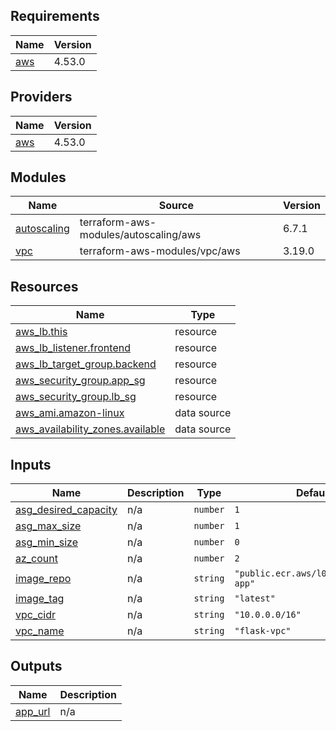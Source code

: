 <!-- BEGIN_TF_DOCS -->
## Requirements

| Name | Version |
|------|---------|
| <a name="requirement_aws"></a> [aws](#requirement\_aws) | 4.53.0 |

## Providers

| Name | Version |
|------|---------|
| <a name="provider_aws"></a> [aws](#provider\_aws) | 4.53.0 |

## Modules

| Name | Source | Version |
|------|--------|---------|
| <a name="module_autoscaling"></a> [autoscaling](#module\_autoscaling) | terraform-aws-modules/autoscaling/aws | 6.7.1 |
| <a name="module_vpc"></a> [vpc](#module\_vpc) | terraform-aws-modules/vpc/aws | 3.19.0 |

## Resources

| Name | Type |
|------|------|
| [aws_lb.this](https://registry.terraform.io/providers/hashicorp/aws/4.53.0/docs/resources/lb) | resource |
| [aws_lb_listener.frontend](https://registry.terraform.io/providers/hashicorp/aws/4.53.0/docs/resources/lb_listener) | resource |
| [aws_lb_target_group.backend](https://registry.terraform.io/providers/hashicorp/aws/4.53.0/docs/resources/lb_target_group) | resource |
| [aws_security_group.app_sg](https://registry.terraform.io/providers/hashicorp/aws/4.53.0/docs/resources/security_group) | resource |
| [aws_security_group.lb_sg](https://registry.terraform.io/providers/hashicorp/aws/4.53.0/docs/resources/security_group) | resource |
| [aws_ami.amazon-linux](https://registry.terraform.io/providers/hashicorp/aws/4.53.0/docs/data-sources/ami) | data source |
| [aws_availability_zones.available](https://registry.terraform.io/providers/hashicorp/aws/4.53.0/docs/data-sources/availability_zones) | data source |

## Inputs

| Name | Description | Type | Default | Required |
|------|-------------|------|---------|:--------:|
| <a name="input_asg_desired_capacity"></a> [asg\_desired\_capacity](#input\_asg\_desired\_capacity) | n/a | `number` | `1` | no |
| <a name="input_asg_max_size"></a> [asg\_max\_size](#input\_asg\_max\_size) | n/a | `number` | `1` | no |
| <a name="input_asg_min_size"></a> [asg\_min\_size](#input\_asg\_min\_size) | n/a | `number` | `0` | no |
| <a name="input_az_count"></a> [az\_count](#input\_az\_count) | n/a | `number` | `2` | no |
| <a name="input_image_repo"></a> [image\_repo](#input\_image\_repo) | n/a | `string` | `"public.ecr.aws/l0s8g3f4/flask-app"` | no |
| <a name="input_image_tag"></a> [image\_tag](#input\_image\_tag) | n/a | `string` | `"latest"` | no |
| <a name="input_vpc_cidr"></a> [vpc\_cidr](#input\_vpc\_cidr) | n/a | `string` | `"10.0.0.0/16"` | no |
| <a name="input_vpc_name"></a> [vpc\_name](#input\_vpc\_name) | n/a | `string` | `"flask-vpc"` | no |

## Outputs

| Name | Description |
|------|-------------|
| <a name="output_app_url"></a> [app\_url](#output\_app\_url) | n/a |
<!-- END_TF_DOCS -->